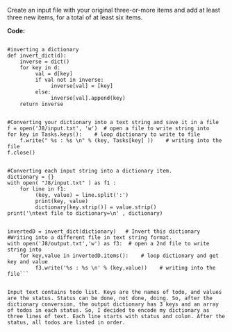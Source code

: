 Create an input file with your original three-or-more items and add at least three new items, for a total of at least six items.

**Code:** 
```Tasks={ 'Reading material': 'Done', 'Write Discussion assignment': 'Done', 'Assess 3 peers': 'Not Done', 'Write Programming assignment': 'Not Done', 'Write Journal': 'Doing', 'Self Quiz':'Done' }
 
#inverting a dictionary
def invert_dict(d):
    inverse = dict()
    for key in d:
         val = d[key]
         if val not in inverse:
              inverse[val] = [key]
         else:
              inverse[val].append(key)
    return inverse
 
 
#Converting your dictionary into a text string and save it in a file
f = open('J8/input.txt', 'w')  # open a file to write string into
for key in Tasks.keys():    # loop dictionary to write to file
    f.write(" %s : %s \n" % (key, Tasks[key] ))    # writing into the file
f.close()
   
 
#Converting each input string into a dictionary item.
dictionary = {}
with open( "J8/input.txt" ) as f1 :
    for line in f1:
         (key, value) = line.split(':')
         print(key, value)
         dictionary[key.strip()] = value.strip()
print('\ntext file to dictionary=\n' , dictionary)
 
 
invertedD = invert_dict(dictionary)   # Invert this dictionary
#Writing into a different file in text string format.
with open('J8/output.txt','w') as f3:  # open a 2nd file to write string into
    for key,value in invertedD.items():    # loop dictionary and get key and value
         f3.write('%s : %s \n' % (key,value))    # writing into the file```


Input text contains todo list. Keys are the names of todo, and values are the status. Status can be done, not done, doing. So, after the dictionary conversion, the output dictionary has 3 keys and an array of todos in each status. So, I decided to encode my dictionary as three lines of text. Each line starts with status and colon. After the status, all todos are listed in order.

